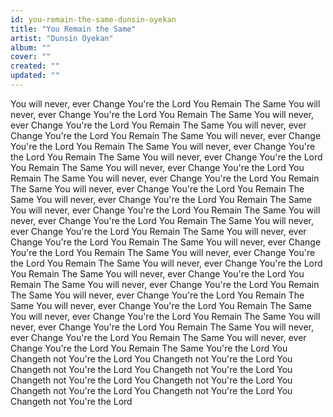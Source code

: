 ```yaml
---
id: you-remain-the-same-dunsin-oyekan
title: "You Remain the Same"
artist: "Dunsin Oyekan"
album: ""
cover: ""
created: ""
updated: ""
---
```


You will never, ever Change
You're the Lord
You Remain The Same
You will never, ever Change
You're the Lord
You Remain The Same
You will never, ever Change
You're the Lord
You Remain The Same
You will never, ever Change
You're the Lord
You Remain The Same
You will never, ever Change
You're the Lord
You Remain The Same
You will never, ever Change
You're the Lord
You Remain The Same
You will never, ever Change
You're the Lord
You Remain The Same
You will never, ever Change
You're the Lord
You Remain The Same
You will never, ever Change
You're the Lord
You Remain The Same
You will never, ever Change
You're the Lord
You Remain The Same
You will never, ever Change
You're the Lord
You Remain The Same
You will never, ever Change
You're the Lord
You Remain The Same
You will never, ever Change
You're the Lord
You Remain The Same
You will never, ever Change
You're the Lord
You Remain The Same
You will never, ever Change
You're the Lord
You Remain The Same
You will never, ever Change
You're the Lord
You Remain The Same
You will never, ever Change
You're the Lord
You Remain The Same
You will never, ever Change
You're the Lord
You Remain The Same
You will never, ever Change
You're the Lord
You Remain The Same
You will never, ever Change
You're the Lord
You Remain The Same
You will never, ever Change
You're the Lord
You Remain The Same
You will never, ever Change
You're the Lord
You Remain The Same
You will never, ever Change
You're the Lord
You Remain The Same
You will never, ever Change
You're the Lord
You Remain The Same
You will never, ever Change
You're the Lord
You Remain The Same
You will never, ever Change
You're the Lord
You Remain The Same
You're the Lord
You Changeth not
You're the Lord
You Changeth not
You're the Lord
You Changeth not
You're the Lord
You Changeth not
You're the Lord
You Changeth not
You're the Lord
You Changeth not
You're the Lord
You Changeth not
You're the Lord
You Changeth not
You're the Lord
You Changeth not
You're the Lord